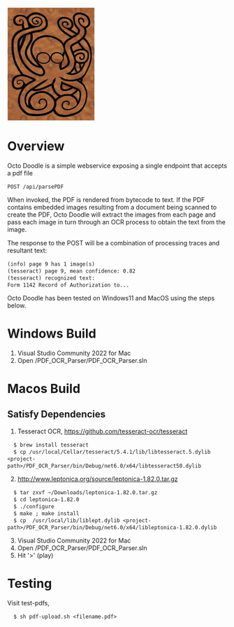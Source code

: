 ![Alt text](./imgs/octo-doodle.jpg?raw=true&width=200x "Octo Doodle Project")

# Overview
Octo Doodle is a simple webservice exposing a single endpoint that accepts a pdf file
```
POST /api/parsePDF
```

When invoked, the PDF is rendered from bytecode to text. If the PDF contains embedded images resulting from a document being scanned to create the PDF, Octo Doodle will extract the images from each page and pass each image in turn through an OCR process to obtain the text from the image.

The response to the POST will be a combination of processing traces and resultant text:
```
(info) page 9 has 1 image(s)
(tesseract) page 9, mean confidence: 0.82
(tesseract) recognized text:
Form 1142 Record of Authorization to...
```

Octo Doodle has been tested on Windows11 and MacOS using the steps below.

# Windows Build
1. Visual Studio Community 2022 for Mac
2. Open <project-path>/PDF_OCR_Parser/PDF_OCR_Parser.sln

# Macos Build
## Satisfy Dependencies

1. Tesseract OCR, https://github.com/tesseract-ocr/tesseract
```
  $ brew install tesseract
  $ cp /usr/local/Cellar/tesseract/5.4.1/lib/libtesseract.5.dylib <project-path>/PDF_OCR_Parser/bin/Debug/net6.0/x64/libtesseract50.dylib
```

2. http://www.leptonica.org/source/leptonica-1.82.0.tar.gz
```
  $ tar zxvf ~/Downloads/leptonica-1.82.0.tar.gz
  $ cd leptonica-1.82.0
  $ ./configure
  $ make ; make install
  $ cp  /usr/local/lib/liblept.dylib <project-path>/PDF_OCR_Parser/bin/Debug/net6.0/x64/libleptonica-1.82.0.dylib
```
3. Visual Studio Community 2022 for Mac
4. Open <project-path>/PDF_OCR_Parser/PDF_OCR_Parser.sln
5. Hit '>' (play)

# Testing
Visit <project-path>test-pdfs, 
```
  $ sh pdf-upload.sh <filename.pdf>
```

